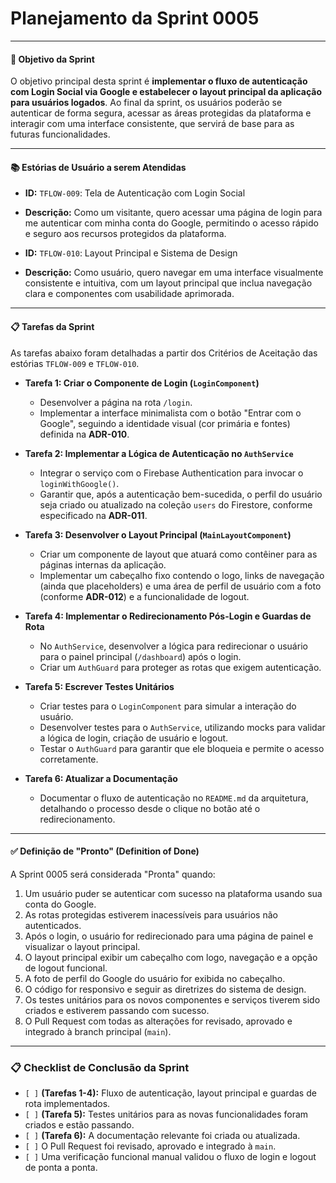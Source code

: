 # Planejamento da Sprint 0005

---

#### **🎯 Objetivo da Sprint**

O objetivo principal desta sprint é **implementar o fluxo de autenticação com Login Social via Google e estabelecer o layout principal da aplicação para usuários logados**. Ao final da sprint, os usuários poderão se autenticar de forma segura, acessar as áreas protegidas da plataforma e interagir com uma interface consistente, que servirá de base para as futuras funcionalidades.

---

#### **📚 Estórias de Usuário a serem Atendidas**

* **ID:** `TFLOW-009`: Tela de Autenticação com Login Social
* **Descrição:** Como um visitante, quero acessar uma página de login para me autenticar com minha conta do Google, permitindo o acesso rápido e seguro aos recursos protegidos da plataforma.

* **ID:** `TFLOW-010`: Layout Principal e Sistema de Design
* **Descrição:** Como usuário, quero navegar em uma interface visualmente consistente e intuitiva, com um layout principal que inclua navegação clara e componentes com usabilidade aprimorada.

---

#### **📋 Tarefas da Sprint**

As tarefas abaixo foram detalhadas a partir dos Critérios de Aceitação das estórias `TFLOW-009` e `TFLOW-010`.

* **Tarefa 1: Criar o Componente de Login (`LoginComponent`)**
  * Desenvolver a página na rota `/login`.
  * Implementar a interface minimalista com o botão "Entrar com o Google", seguindo a identidade visual (cor primária e fontes) definida na **ADR-010**.

* **Tarefa 2: Implementar a Lógica de Autenticação no `AuthService`**
  * Integrar o serviço com o Firebase Authentication para invocar o `loginWithGoogle()`.
  * Garantir que, após a autenticação bem-sucedida, o perfil do usuário seja criado ou atualizado na coleção `users` do Firestore, conforme especificado na **ADR-011**.

* **Tarefa 3: Desenvolver o Layout Principal (`MainLayoutComponent`)**
  * Criar um componente de layout que atuará como contêiner para as páginas internas da aplicação.
  * Implementar um cabeçalho fixo contendo o logo, links de navegação (ainda que placeholders) e uma área de perfil de usuário com a foto (conforme **ADR-012**) e a funcionalidade de logout.

* **Tarefa 4: Implementar o Redirecionamento Pós-Login e Guardas de Rota**
  * No `AuthService`, desenvolver a lógica para redirecionar o usuário para o painel principal (`/dashboard`) após o login.
  * Criar um `AuthGuard` para proteger as rotas que exigem autenticação.

* **Tarefa 5: Escrever Testes Unitários**
  * Criar testes para o `LoginComponent` para simular a interação do usuário.
  * Desenvolver testes para o `AuthService`, utilizando mocks para validar a lógica de login, criação de usuário e logout.
  * Testar o `AuthGuard` para garantir que ele bloqueia e permite o acesso corretamente.

* **Tarefa 6: Atualizar a Documentação**
  * Documentar o fluxo de autenticação no `README.md` da arquitetura, detalhando o processo desde o clique no botão até o redirecionamento.

---

#### **✅ Definição de "Pronto" (Definition of Done)**

A Sprint 0005 será considerada "Pronta" quando:
1.  Um usuário puder se autenticar com sucesso na plataforma usando sua conta do Google.
2.  As rotas protegidas estiverem inacessíveis para usuários não autenticados.
3.  Após o login, o usuário for redirecionado para uma página de painel e visualizar o layout principal.
4.  O layout principal exibir um cabeçalho com logo, navegação e a opção de logout funcional.
5.  A foto de perfil do Google do usuário for exibida no cabeçalho.
6.  O código for responsivo e seguir as diretrizes do sistema de design.
7.  Os testes unitários para os novos componentes e serviços tiverem sido criados e estiverem passando com sucesso.
8.  O Pull Request com todas as alterações for revisado, aprovado e integrado à branch principal (`main`).

---

### **📋 Checklist de Conclusão da Sprint**

* `[ ]` **(Tarefas 1-4):** Fluxo de autenticação, layout principal e guardas de rota implementados.
* `[ ]` **(Tarefa 5):** Testes unitários para as novas funcionalidades foram criados e estão passando.
* `[ ]` **(Tarefa 6):** A documentação relevante foi criada ou atualizada.
* `[ ]` O Pull Request foi revisado, aprovado e integrado à `main`.
* `[ ]` Uma verificação funcional manual validou o fluxo de login e logout de ponta a ponta.

